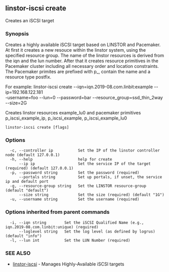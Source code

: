 ## linstor-iscsi create

Creates an iSCSI target

### Synopsis

Creates a highly available iSCSI target based on LINSTOR and Pacemaker.
At first it creates a new resouce within the linstor system, using the
specified resource group. The name of the linstor resources is derived
from the iqn and the lun number.
After that it creates resource primitives in the Pacemaker cluster including
all necessary order and location constraints. The Pacemaker primites are
prefixed with p_, contain the name and a resource type postfix.

For example:
linstor-iscsi create --iqn=iqn.2019-08.com.linbit:example --ip=192.168.122.181 \
 -username=foo --lun=0 --password=bar --resource_group=ssd_thin_2way --size=2G

Creates linstor resources example_lu0 and
pacemaker primitives p_iscsi_example_ip, p_iscsi_example, p_iscsi_example_lu0

```
linstor-iscsi create [flags]
```

### Options

```
  -c, --controller ip           Set the IP of the linstor controller node (default 127.0.0.1)
  -h, --help                    help for create
      --ip ip                   Set the service IP of the target (required) (default 127.0.0.1)
  -p, --password string         Set the password (required)
      --portals string          Set up portals, if unset, the service ip and default port
  -g, --resource-group string   Set the LINSTOR resource-group (default "default")
      --size string             Set the size (required) (default "1G")
  -u, --username string         Set the username (required)
```

### Options inherited from parent commands

```
  -i, --iqn string        Set the iSCSI Qualified Name (e.g., iqn.2019-08.com.linbit:unique) (required)
      --loglevel string   Set the log level (as defined by logrus) (default "info")
  -l, --lun int           Set the LUN Number (required)
```

### SEE ALSO

* [linstor-iscsi](linstor-iscsi.md)	 - Manages Highly-Available iSCSI targets

